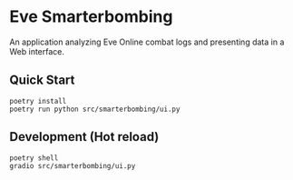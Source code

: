 # Eve Smarterbombing
An application analyzing Eve Online combat logs and presenting data in a Web interface.

## Quick Start
```shell
poetry install
poetry run python src/smarterbombing/ui.py
```

## Development (Hot reload)
```shell
poetry shell
gradio src/smarterbombing/ui.py
```
